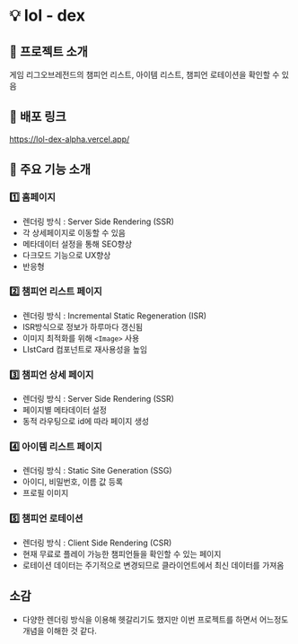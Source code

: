 # :bulb: lol - dex

## :tada: 프로젝트 소개

게임 리그오브레전드의 챔피언 리스트, 아이템 리스트, 챔피언 로테이션을 확인할 수 있음

## :rocket: 배포 링크

https://lol-dex-alpha.vercel.app/

## :receipt: 주요 기능 소개

### :one: 홈페이지

- 렌더링 방식 : Server Side Rendering (SSR)
- 각 상세페이지로 이동할 수 있음
- 메타데이터 설정을 통해 SEO향상
- 다크모드 기능으로 UX향상
- 반응형

### :two: 챔피언 리스트 페이지

- 렌더링 방식 : Incremental Static Regeneration (ISR)
- ISR방식으로 정보가 하루마다 갱신됨
- 이미지 최적화를 위해 `<Image>` 사용
- LIstCard 컴포넌트로 재사용성을 높임

### :three: 챔피언 상세 페이지

- 렌더링 방식 : Server Side Rendering (SSR)
- 페이지별 메타데이터 설정
- 동적 라우팅으로 id에 따라 페이지 생성

### :four: 아이템 리스트 페이지

- 렌더링 방식 : Static Site Generation (SSG)
- 아이디, 비밀번호, 이름 값 등록
- 프로필 이미지

### :five: 챔피언 로테이션

- 렌더링 방식 : Client Side Rendering (CSR)
- 현재 무료로 플레이 가능한 챔피언들을 확인할 수 있는 페이지
- 로테이션 데이터는 주기적으로 변경되므로 클라이언트에서 최신 데이터를 가져옴

## 소감

- 다양한 렌더링 방식을 이용해 헷갈리기도 했지만 이번 프로젝트를 하면서 어느정도 개념을 이해한 것 같다.
